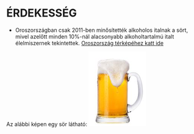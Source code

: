 # ÉRDEKESSÉG

-   Oroszországban csak 2011-ben minősítették alkoholos italnak a sört, mivel azelőtt minden 10%-nál alacsonyabb alkoholtartalmú italt élelmiszernek tekintettek. [Oroszország térképéhez katt ide](https://www.nationsonline.org/maps/russia-political-map.jpg)

Az alábbi képen egy sör látható:
![sor](https://github.com/vikikota/Erdekesseg/blob/cfc9aadfc8289cee141746de0be75b8f77f0e502/images/beer.jpg)
